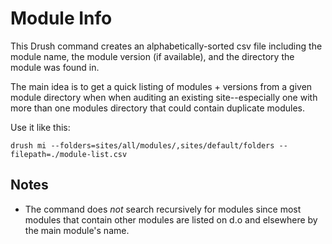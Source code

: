 # Module Info

This Drush command creates an alphabetically-sorted csv file including
the module name, the module version (if available), and the directory
the module was found in.

The main idea is to get a quick listing of modules + versions from a
given module directory when when auditing an existing site--especially
one with more than one modules directory that could contain duplicate
modules.

Use it like this:

`drush mi --folders=sites/all/modules/,sites/default/folders --filepath=./module-list.csv`

## Notes

  - The command does *not* search recursively for modules since most
    modules that contain other modules are listed on d.o and elsewhere
    by the main module's name.

